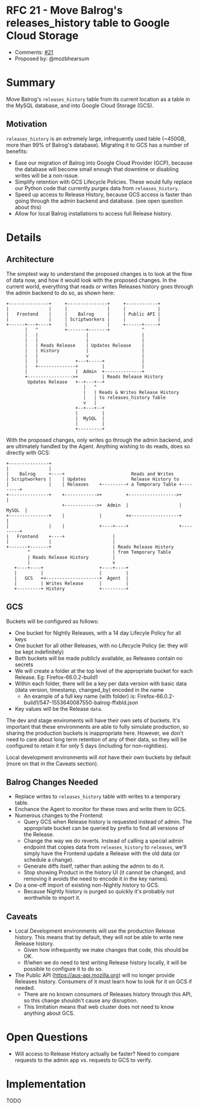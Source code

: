# RFC 21 - Move Balrog's releases_history table to Google Cloud Storage
* Comments: [#21](https://api.github.com/repos/mozilla-releng/releng-rfcs/issues/21)
* Proposed by: @mozbhearsum

# Summary

Move Balrog's `releases_history` table from its current location as a table in the MySQL database, and into Google Cloud Storage (GCS).

## Motivation

`releases_history` is an extremely large, infrequently used table (~450GB, more than 99% of Balrog's database). Migrating it to GCS has a number of benefits:
* Ease our migration of Balrog into Google Cloud Provider (GCP), because the database will become small enough that downtime or disabling writes will be a non-issue.
* Simplify retention with GCS Lifecycle Policies. These would fully replace our Python code that currently purges data from `releases_history`.
* Speed up access to Release History, because GCS access is faster than going through the admin backend and database. (see open question about this)
* Allow for local Balrog installations to access full Release history.

# Details

## Architecture

The simplest way to understand the proposed changes is to look at the flow of data now, and how it would look with the proposed changes. In the current world, everything that reads or writes Releases history goes through the admin backend to do so, as shown here:
```
+---------------+     +---------------+     +------------+
|               |     |               |     |            |
|   Frontend    |     |    Balrog     |     | Public API |
|               |     | Scriptworkers |     |            |
+------+---+----+     |               |     +------+-----+
       |   ^          +-------+-------+            ^
       |   |                  |                    |
       |   |                  |                    |
       |   | Reads Release    | Updates Release    |
       |   | History          |                    |
       |   |                  v                    |
       |   |              +---+-----+              |
       |   +--------------+         |              |
       |                  |  Admin  +--------------+
       +----------------->+         | Reads Release History
        Updates Release   +--+---+--+
                             |   ^
                             |   | Reads & Writes Release History
                             |   | to releases_history Table
                             v   |
                          +--+---+--+
                          |         |
                          |  MySQL  |
                          |         |
                          +---------+
```

With the proposed changes, only writes go through the admin backend, and are ultimately handled by the Agent. Anything wishing to do reads, does so directly with GCS:
```
+---------------+
|               |
|    Balrog     +----+                         Reads and Writes
| Scriptworkers |    | Updates                 Release History to
|               |    | Releases    +---------+ a Temporary Table +---------+
+---------------+    +------------>+         +------------------>+         |
                     +------------>+  Admin  |                   |  MySQL  |
+---------------+    |             |         +<------------------+         |
|               |    |             +----+----+                   +---------+
|   Frontend    +----+                  |
|               |                       |
+-------+-------+                       | Reads Release History
        ^                               | from Temporary Table
        | Reads Release History         |
        |                               v
   +----+----+                     +----+----+
   |         |                     |         |
   |   GCS   +<--------------------+  Agent  |
   |         | Writes Release      |         |
   +---------+ History             +---------+

```

## GCS

Buckets will be configured as follows:
* One bucket for Nightly Releases, with a 14 day Lifecyle Policy for all keys
* One bucket for all other Releases, with no Lifecycle Policy (ie: they will be kept indefinitely)
* Both buckets will be made publicly available, as Releases contain no secrets
* We will create a folder at the top level of the appropriate bucket for each Release. Eg: Firefox-66.0.2-build1
* Within each folder, there will be a key per data version with basic data (data version, timestamp, changed_by) encoded in the name
    * An example of a full key name (with folder) is: Firefox-66.0.2-build1/547-1553640087550-balrog-ffxbld.json
* Key values will be the Release `data`.

The dev and stage enviroments will have their own sets of buckets. It's important that these environments are able to fully simulate production, so sharing the production buckets is inappropriate here. However, we don't need to care about long term retention of any of their data, so they will be configured to retain it for only 5 days (including for non-nightlies).

Local development environments will *not* have their own buckets by default (more on that in the Caveats section).

## Balrog Changes Needed

* Replace writes to `releases_history` table with writes to a temporary table.
* Enchance the Agent to monitor for these rows and write them to GCS.
* Numerous changes to the Frontend:
    * Query GCS when Release history is requested instead of admin. The appropriate bucket can be queried by prefix to find all versions of the Release.
    * Change the way we do reverts. Instead of calling a special admin endpoint that copies data from `releases_history` to `releases`, we'll simply have the Frontend update a Release with the old data (or schedule a change).
    * Generate diffs itself, rather than asking the admin to do it.
    * Stop showing Product in the history UI (it cannot be changed, and removing it avoids the need to encode it in the key names).
* Do a one-off import of existing non-Nightly history to GCS.
    * Because Nightly history is purged so quickly it's probably not worthwhile to import it.

## Caveats
* Local Development environments will use the production Release history. This means that by default, they will _not_ be able to write new Release history.
    * Given how infrequently we make changes that code, this should be OK.
    * If/when we do need to test writing Release history locally, it will be possible to configure it to do so.
* The Public API (https://aus-api.mozilla.org) will no longer provide Releases history. Consumers of it must learn how to look for it on GCS if needed.
    * There are no known consumers of Releases history through this API, so this change shouldn't cause any disruption.
    * This limitation means that web cluster does not need to know anything about GCS.

# Open Questions

* Will access to Release History actually be faster? Need to compare requests to the admin app vs. requests to GCS to verify.

# Implementation

TODO

